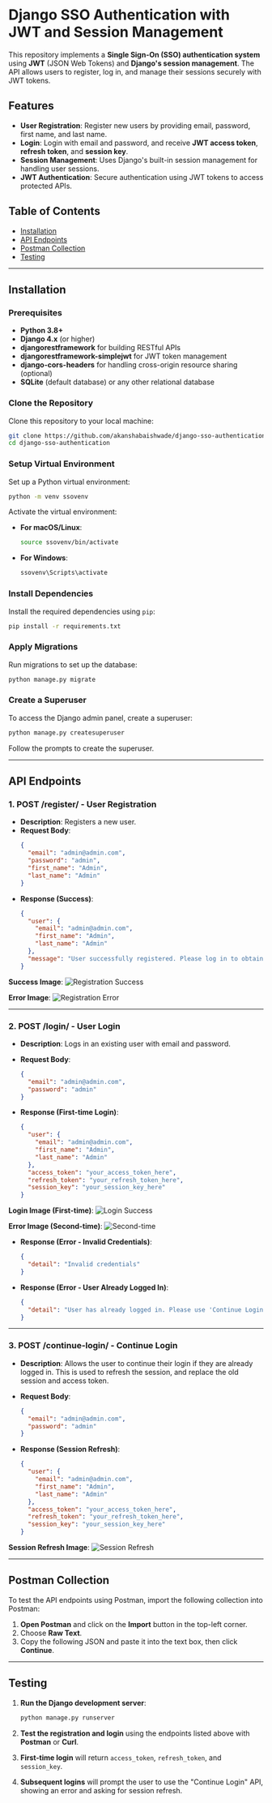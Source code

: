 # Django SSO Authentication with JWT and Session Management

This repository implements a **Single Sign-On (SSO) authentication system** using **JWT** (JSON Web Tokens) and **Django's session management**. The API allows users to register, log in, and manage their sessions securely with JWT tokens.

## Features

- **User Registration**: Register new users by providing email, password, first name, and last name.
- **Login**: Login with email and password, and receive **JWT access token**, **refresh token**, and **session key**.
- **Session Management**: Uses Django's built-in session management for handling user sessions.
- **JWT Authentication**: Secure authentication using JWT tokens to access protected APIs.

## Table of Contents

- [Installation](#installation)
- [API Endpoints](#api-endpoints)
- [Postman Collection](#postman-collection)
- [Testing](#testing)

---

## Installation

### Prerequisites

- **Python 3.8+**
- **Django 4.x** (or higher)
- **djangorestframework** for building RESTful APIs
- **djangorestframework-simplejwt** for JWT token management
- **django-cors-headers** for handling cross-origin resource sharing (optional)
- **SQLite** (default database) or any other relational database

### Clone the Repository

Clone this repository to your local machine:

```bash
git clone https://github.com/akanshabaishwade/django-sso-authentication.git
cd django-sso-authentication
```

### Setup Virtual Environment

Set up a Python virtual environment:

```bash
python -m venv ssovenv
```

Activate the virtual environment:

- **For macOS/Linux**:
    ```bash
    source ssovenv/bin/activate
    ```
- **For Windows**:
    ```bash
    ssovenv\Scripts\activate
    ```

### Install Dependencies

Install the required dependencies using `pip`:

```bash
pip install -r requirements.txt
```

### Apply Migrations

Run migrations to set up the database:

```bash
python manage.py migrate
```

### Create a Superuser

To access the Django admin panel, create a superuser:

```bash
python manage.py createsuperuser
```

Follow the prompts to create the superuser.

---

## API Endpoints

### 1. **POST /register/** - **User Registration**
- **Description**: Registers a new user.
- **Request Body**:
    ```json
    {
      "email": "admin@admin.com",
      "password": "admin",
      "first_name": "Admin",
      "last_name": "Admin"
    }
    ```
- **Response (Success)**:
    ```json
    {
      "user": {
        "email": "admin@admin.com",
        "first_name": "Admin",
        "last_name": "Admin"
      },
      "message": "User successfully registered. Please log in to obtain access token."
    }
    ```

**Success Image**:
![Registration Success](https://github.com/user-attachments/assets/44fee2b7-b224-4001-9b57-39f918fa0f70)

**Error Image**:
![Registration Error](https://github.com/user-attachments/assets/be10a993-fa41-4fa1-b388-e31edaeae347)

---

### 2. **POST /login/** - **User Login**
- **Description**: Logs in an existing user with email and password.
- **Request Body**:
    ```json
    {
      "email": "admin@admin.com",
      "password": "admin"
    }
    ```

- **Response (First-time Login)**:
    ```json
    {
      "user": {
        "email": "admin@admin.com",
        "first_name": "Admin",
        "last_name": "Admin"
      },
      "access_token": "your_access_token_here",
      "refresh_token": "your_refresh_token_here",
      "session_key": "your_session_key_here"
    }
    ```

**Login Image (First-time)**:
![Login Success](https://github.com/user-attachments/assets/9b37f3d4-5cdb-4857-8aaf-fc9c6aa8d92b)

**Error Image (Second-time)**:
![Second-time](https://github.com/user-attachments/assets/7a006c3e-4403-40d8-bf71-dd6d6351b9e5)

- **Response (Error - Invalid Credentials)**:
    ```json
    {
      "detail": "Invalid credentials"
    }
    ```

- **Response (Error - User Already Logged In)**:
    ```json
    {
      "detail": "User has already logged in. Please use 'Continue Login' API to refresh session."
    }
    ```

---

### 3. **POST /continue-login/** - **Continue Login**
- **Description**: Allows the user to continue their login if they are already logged in. This is used to refresh the session, and replace the old session and access token.
- **Request Body**:
    ```json
    {
      "email": "admin@admin.com",
      "password": "admin"
    }
    ```

- **Response (Session Refresh)**:
    ```json
    {
      "user": {
        "email": "admin@admin.com",
        "first_name": "Admin",
        "last_name": "Admin"
      },
      "access_token": "your_access_token_here",
      "refresh_token": "your_refresh_token_here",
      "session_key": "your_session_key_here"
    }
    ```

**Session Refresh Image**:
![Session Refresh](https://github.com/user-attachments/assets/cd4a8f3a-fff4-4833-b4ba-5fd56c12fdc0)

---

## Postman Collection

To test the API endpoints using Postman, import the following collection into Postman:

1. **Open Postman** and click on the **Import** button in the top-left corner.
2. Choose **Raw Text**.
3. Copy the following JSON and paste it into the text box, then click **Continue**.

---

## Testing

1. **Run the Django development server**:

    ```bash
    python manage.py runserver
    ```

2. **Test the registration and login** using the endpoints listed above with **Postman** or **Curl**.
3. **First-time login** will return `access_token`, `refresh_token`, and `session_key`.
4. **Subsequent logins** will prompt the user to use the "Continue Login" API, showing an error and asking for session refresh.

